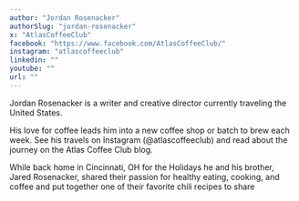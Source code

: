 ```yaml
---
author: "Jordan Rosenacker"
authorSlug: "jordan-rosenacker"
x: "AtlasCoffeeClub"
facebook: "https://www.facebook.com/AtlasCoffeeClub/"
instagram: "atlascoffeeclub"
linkedin: ""
youtube: ""
url: ""
---
```


Jordan Rosenacker is a writer and creative director currently traveling the United States.

His love for coffee leads him into a new coffee shop or batch to brew each week. See his travels on Instagram (@atlascoffeeclub) and read about the journey on the Atlas Coffee Club blog.

While back home in Cincinnati, OH for the Holidays he and his brother, Jared Rosenacker, shared their passion for healthy eating, cooking, and coffee and put together one of their favorite chili recipes to share
